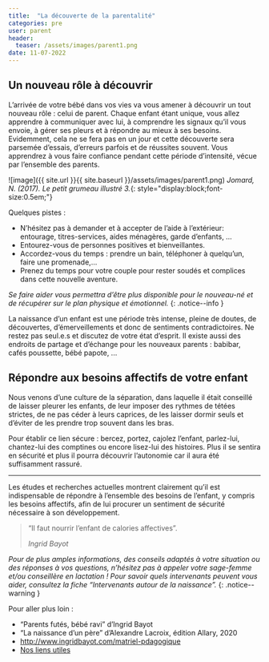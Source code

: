```yaml
---
title:  "La découverte de la parentalité"
categories: pre
user: parent
header:
  teaser: /assets/images/parent1.png
date: 11-07-2022
---
```



## Un nouveau rôle à découvrir

L’arrivée de votre bébé dans vos vies va vous amener à découvrir un tout nouveau rôle : celui de parent. Chaque enfant étant unique, vous allez apprendre à communiquer avec lui, à comprendre les signaux qu’il vous envoie, à gérer ses pleurs et à répondre au mieux à ses besoins. Evidemment, cela ne se fera pas en un jour et cette découverte sera parsemée d’essais, d’erreurs parfois et de réussites souvent. Vous apprendrez à vous faire confiance pendant cette période d’intensité, vécue par l’ensemble des parents.
	
![image]({{ site.url }}{{ site.baseurl }}/assets/images/parent1.png)
*Jomard, N. (2017). Le petit grumeau illustré 3.*{: style="display:block;font-size:0.5em;"}


Quelques pistes :
- N’hésitez pas à demander et à accepter de l’aide à l’extérieur: entourage, titres-services, aides ménagères, garde d’enfants, … 
- Entourez-vous de personnes positives et bienveillantes. 
- Accordez-vous du temps : prendre un bain, téléphoner à quelqu’un, faire une promenade,... 
- Prenez du temps pour votre couple pour rester soudés et complices dans cette nouvelle aventure. 
	


*Se faire aider vous permettra d’être plus disponible pour le nouveau-né et de récupérer sur le plan physique et émotionnel.*
{: .notice--info }



La naissance d’un enfant est une période très intense, pleine de doutes, de découvertes,
d’émerveillements et donc de sentiments contradictoires. Ne restez pas seul.e.s et discutez de
votre état d’esprit. Il existe aussi des endroits de partage et d’échange pour les nouveaux
parents : babibar, cafés poussette, bébé papote, ...

## Répondre aux besoins affectifs de votre enfant

Nous venons d’une culture de la séparation, dans laquelle il était conseillé de laisser pleurer les
enfants, de leur imposer des rythmes de tétées strictes, de ne pas céder à leurs caprices, de les
laisser dormir seuls et d’éviter de les prendre trop souvent dans les bras.

Pour établir ce lien sécure : bercez, portez, cajolez l’enfant, parlez-lui, chantez-lui des
comptines ou encore lisez-lui des histoires. Plus il se sentira en sécurité et plus il pourra
découvrir l’autonomie car il aura été suffisamment rassuré.

___
Les études et recherches actuelles montrent clairement qu’il est indispensable de répondre à
l’ensemble des besoins de l’enfant, y compris les besoins affectifs, afin de lui procurer un
sentiment de sécurité nécessaire à son développement.

> “Il faut nourrir l’enfant de calories affectives”. 
>
> <cite>Ingrid Bayot</cite>

*Pour de plus amples informations, des conseils adaptés à votre situation ou des
réponses à vos questions, n’hésitez pas à appeler votre sage-femme et/ou
conseillère en lactation ! Pour savoir quels intervenants peuvent vous aider,
consultez la fiche “Intervenants autour de la naissance”.*
{: .notice--warning }

Pour aller plus loin :
- “Parents futés, bébé ravi” d’Ingrid Bayot
- “La naissance d’un père” d’Alexandre Lacroix, édition Allary, 2020
- http://www.ingridbayot.com/matriel-pdagogique
- [Nos liens utiles](/liens)
